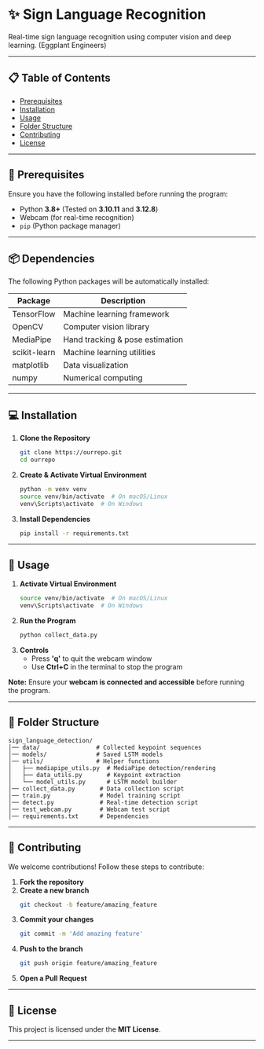 
# ✨ Sign Language Recognition
Real-time sign language recognition using computer vision and deep learning. (Eggplant Engineers)

---

## 📋 Table of Contents
- [Prerequisites](#-prerequisites)
- [Installation](#-installation)
- [Usage](#-usage)
- [Folder Structure](#-folder-structure)
- [Contributing](#-contributing)
- [License](#-license)

---

## 🔧 Prerequisites
Ensure you have the following installed before running the program:

- Python **3.8+** (Tested on **3.10.11** and **3.12.8**)
- Webcam (for real-time recognition)
- `pip` (Python package manager)

---

## 📦 Dependencies
The following Python packages will be automatically installed:

| Package       | Description                         |
|--------------|---------------------------------|
| TensorFlow   | Machine learning framework     |
| OpenCV       | Computer vision library        |
| MediaPipe    | Hand tracking & pose estimation |
| scikit-learn | Machine learning utilities     |
| matplotlib   | Data visualization             |
| numpy        | Numerical computing            |

---

## 💻 Installation
1. **Clone the Repository**
   ```sh
   git clone https://ourrepo.git
   cd ourrepo
   ```
2. **Create & Activate Virtual Environment**
   ```sh
   python -m venv venv
   source venv/bin/activate  # On macOS/Linux
   venv\Scripts\activate  # On Windows
   ```
3. **Install Dependencies**
   ```sh
   pip install -r requirements.txt
   ```

---

## 🚀 Usage
1. **Activate Virtual Environment**
   ```sh
   source venv/bin/activate  # On macOS/Linux
   venv\Scripts\activate  # On Windows
   ```
2. **Run the Program**
   ```sh
   python collect_data.py
   ```
3. **Controls**
   - Press **'q'** to quit the webcam window
   - Use **Ctrl+C** in the terminal to stop the program

**Note:** Ensure your **webcam is connected and accessible** before running the program.

---

## 📂 Folder Structure
```
sign_language_detection/
│── data/                # Collected keypoint sequences
│── models/              # Saved LSTM models
│── utils/               # Helper functions
│   ├── mediapipe_utils.py  # MediaPipe detection/rendering
│   ├── data_utils.py       # Keypoint extraction
│   └── model_utils.py      # LSTM model builder
│── collect_data.py       # Data collection script
│── train.py              # Model training script
│── detect.py             # Real-time detection script
│── test_webcam.py        # Webcam test script
│── requirements.txt      # Dependencies
```

---

## 👥 Contributing
We welcome contributions! Follow these steps to contribute:

1. **Fork the repository**
2. **Create a new branch**
   ```sh
   git checkout -b feature/amazing_feature
   ```
3. **Commit your changes**
   ```sh
   git commit -m 'Add amazing feature'
   ```
4. **Push to the branch**
   ```sh
   git push origin feature/amazing_feature
   ```
5. **Open a Pull Request**

---

## 📜 License
This project is licensed under the **MIT License**.

---


